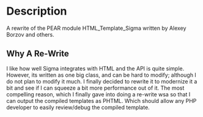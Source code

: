 # Description
A rewrite of the PEAR module HTML_Template_Sigma written by Alexey Borzov and others.

## Why A Re-Write
I like how well Sigma integrates with HTML and the API is quite simple. However, its written as one big class, and can
be hard to modify; although I do not plan to modify it much. I finally decided to rewrite it to modernize it a bit and
see if I can squeeze a bit more performance out of it. The most compelling reason, which I finally gave into doing a
re-write wsa so that I can output the compiled templates as PHTML. Which should allow any PHP developer to easily
review/debug the compiled template.